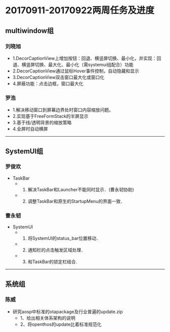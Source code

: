 # 20170911-20170922两周任务及进度

## multiwindow组
### 刘晓旭
  - 1.DecorCaptionView上增加按钮：回退、横竖屏切换、最小化，并实现：回退、横竖屏切换、最大化、最小化（需systemui组配合）功能
  - 2.DecorCaptionView通过鼠标Hover事件控制，自动隐藏和显示
  - 3.DecorCaptionView双击窗口最大化或窗口化
  - 4.屏蔽功能：点击边框，窗口最大化

### 罗浩
  - 1.解决移动窗口到屏幕边界处时窗口内容缩放问题。
  - 2.实现基于FreeFormStack的半屏显示
  - 3.基于线/透明背景的缩放策略
  - 4.全屏时自动横屏
  
***

## SystemUI组
### 罗俊欢  
  - TaskBar
    - 1. 解决TaskBar和Launcher不能同时显示．(曹永韧协助)
    - 2. 调整TaskBar和原生的StartupMenu的界面一致．
    
### 曹永韧
  - SystemUI
    - 1. 将SystemUI的status_bar位置移动．
    - 2. 通知栏的点击触发区域处理．
    - 3. 和TaskBar的锁定栏结合.
***
## 系统组
### 陈威
  - 研究aosp中标准的otapackage及行业普遍的update.zip
    - 1、给出相关体系架构的说明
    - 2、将openthos的update比着标准规范化
